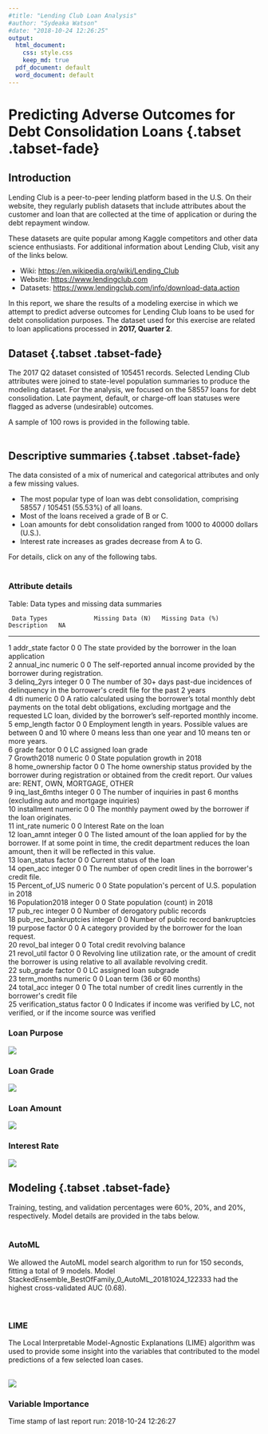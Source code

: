 ```yaml
---
#title: "Lending Club Loan Analysis"
#author: "Sydeaka Watson"
#date: "2018-10-24 12:26:25"
output:
  html_document:
    css: style.css
    keep_md: true
  pdf_document: default
  word_document: default
---
```
















# Predicting Adverse Outcomes for Debt Consolidation Loans {.tabset .tabset-fade}



## Introduction 

Lending Club is a peer-to-peer lending platform based in the U.S. On their website, they regularly publish datasets that include attributes about the customer and loan that are collected at the time of application or during the debt repayment window. 

These datasets are quite popular among Kaggle competitors and other data science enthusiasts. For additional information about Lending Club, visit any of the links below.

- Wiki: https://en.wikipedia.org/wiki/Lending_Club
- Website: https://www.lendingclub.com
- Datasets: https://www.lendingclub.com/info/download-data.action

In this report, we share the results of a modeling exercise in which we attempt to predict adverse outcomes for Lending Club loans to be used for debt consolidation purposes. The dataset used for this exercise are related to loan applications processed in **2017, Quarter 2**.

## Dataset {.tabset .tabset-fade}

The 2017 Q2 dataset consisted of 105451 records. Selected Lending Club attributes were joined to state-level population summaries to produce the modeling dataset.  For the analysis, we focused on the 58557 loans for debt consolidation. Late payment, default, or charge-off loan statuses were flagged as adverse (undesirable) outcomes.

A sample of 100 rows is provided in the following table. 
<br>
<br>




<!--html_preserve--><div id="htmlwidget-ec88f7ea3f83743d35be" style="width:100%;height:auto;" class="datatables html-widget"></div>
<script type="application/json" data-for="htmlwidget-ec88f7ea3f83743d35be">{"x":{"filter":"none","caption":"<caption>Lending Club loans for debt consolidation (data sample)<\/caption>","data":[["1","2","3","4","5","6","7","8","9","10","11","12","13","14","15","16","17","18","19","20","21","22","23","24","25","26","27","28","29","30","31","32","33","34","35","36","37","38","39","40","41","42","43","44","45","46","47","48","49","50","51","52","53","54","55","56","57","58","59","60","61","62","63","64","65","66","67","68","69","70","71","72","73","74","75","76","77","78","79","80","81","82","83","84","85","86","87","88","89","90","91","92","93","94","95","96","97","98","99","100"],[5400,5000,16000,6700,35000,18000,24825,22275,9500,6000,9000,14000,24000,6000,12000,26400,15000,36700,12000,15000,16000,12000,30000,3000,12000,10000,19500,1800,10000,4200,35000,30850,19000,35000,35000,15000,26400,20000,30000,20000,12000,7200,8400,22000,15000,15000,18000,35000,12000,6000,11000,35000,4125,30000,8500,25000,10000,13000,20000,12800,25000,7500,6000,35000,2750,20000,6050,25000,4000,7000,15000,7000,30000,19000,24000,30000,12000,8000,30000,3000,12600,6050,16500,7000,3200,16000,17500,20400,11200,9600,12000,9000,7000,22875,16000,20825,7800,12000,22000,20000],[11.44,13.49,16.02,11.44,17.09,23.88,15.99,16.02,10.42,7.35,16.02,17.09,14.99,15.99,11.99,16.99,29.49,14.99,12.62,11.49,14.99,14.08,19.03,7.21,10.91,12.74,7.07,7.97,7.21,14.99,13.49,16.02,9.44,18.99,13.99,16.99,28.72,19.03,29.69,13.59,14.99,10.42,18.06,21.45,30.75,18.99,13.49,24.85,12.74,5.32,13.59,8.24,15.05,11.49,13.59,14.08,6.99,11.99,14.08,17.99,19.03,7.35,11.49,16.99,16.02,26.24,10.91,19.03,10.42,12.62,10.49,15.99,15.05,16.99,7.35,23.99,13.59,14.99,16.99,11.39,13.99,19.99,5.32,9.93,13.49,10.49,19.03,14.08,16.99,13.49,13.99,7.99,11.49,16.99,12.62,13.99,9.44,15.99,17.09,11.49],[177.92,169.66,389.26,220.75,1249.42,705.06,872.66,541.93,308.42,186.23,316.51,348.62,570.84,210.92,266.88,655.97,480.62,1272.04,402.14,494.57,380.56,410.6,778.72,92.92,392.36,226.21,602.73,56.39,309.74,145.58,1187.57,1084.9,608.1,907.73,1196.05,372.71,833.5,733.43,964.9,679.58,415.93,233.75,303.94,600.76,642.96,389.03,610.75,1388.82,271.45,180.69,373.77,1100.66,143.1,989.14,288.83,582.75,308.73,431.73,684.33,462.69,648.93,232.79,197.83,1247.68,96.71,601.66,197.82,648.93,129.86,234.58,322.34,246.07,714.49,677.31,744.9,862.87,276.68,277.29,1069.44,98.78,293.12,224.81,496.9,225.65,108.58,519.97,454.25,475.52,399.26,325.74,410.08,281.99,230.8,568.38,536.18,484.46,249.64,291.76,547.83,659.43],["B","C","C","B","D","E","C","C","B","A","C","D","C","C","B","D","F","C","C","B","C","C","D","A","B","C","A","A","A","C","C","C","B","D","C","D","F","D","F","C","C","B","D","D","F","D","C","E","C","A","C","B","C","B","C","C","A","B","C","D","D","A","B","D","C","E","B","D","B","C","B","C","C","D","A","E","C","C","D","B","C","D","A","B","C","B","D","C","D","C","C","A","B","D","C","C","B","C","D","B"],["B4","C2","C5","B4","D1","E2","C5","C5","B3","A4","C5","D1","C4","C5","B5","D1","F2","C4","C1","B5","C4","C3","D3","A3","B4","C1","A2","A5","A3","C4","C2","C5","B1","D3","C3","D1","F1","D3","F2","C2","C4","B3","D2","D5","F5","D3","C2","E3","C1","A1","C2","B1","C4","B5","C2","C3","A2","B5","C3","D2","D3","A4","B5","D1","C5","E5","B4","D3","B3","C1","B2","C5","C4","D1","A4","E2","C2","C4","D1","B3","C3","D4","A1","B2","C2","B2","D3","C3","D1","C2","C3","A5","B5","D1","C1","C3","B1","C5","D1","B5"],["n/a","10+ years","10+ years","5 years","1 year","3 years","4 years","&lt; 1 year","3 years","n/a","1 year","10+ years","10+ years","10+ years","4 years","8 years","10+ years","9 years","1 year","7 years","10+ years","10+ years","3 years","10+ years","3 years","&lt; 1 year","4 years","2 years","n/a","1 year","&lt; 1 year","2 years","3 years","10+ years","4 years","10+ years","10+ years","n/a","8 years","3 years","10+ years","2 years","1 year","10+ years","&lt; 1 year","10+ years","5 years","10+ years","7 years","n/a","9 years","10+ years","6 years","4 years","2 years","8 years","2 years","10+ years","8 years","5 years","10+ years","2 years","3 years","&lt; 1 year","10+ years","10+ years","&lt; 1 year","10+ years","10+ years","10+ years","10+ years","2 years","n/a","10+ years","5 years","5 years","10+ years","6 years","10+ years","10+ years","7 years","3 years","3 years","3 years","&lt; 1 year","&lt; 1 year","6 years","6 years","6 years","10+ years","1 year","5 years","10+ years","7 years","7 years","5 years","6 years","2 years","10+ years","n/a"],["OWN","OWN","RENT","RENT","MORTGAGE","RENT","MORTGAGE","MORTGAGE","MORTGAGE","RENT","RENT","MORTGAGE","RENT","OWN","MORTGAGE","OWN","RENT","OWN","OWN","RENT","MORTGAGE","MORTGAGE","MORTGAGE","MORTGAGE","MORTGAGE","RENT","MORTGAGE","RENT","OWN","RENT","MORTGAGE","MORTGAGE","MORTGAGE","MORTGAGE","MORTGAGE","MORTGAGE","MORTGAGE","MORTGAGE","RENT","RENT","MORTGAGE","RENT","RENT","RENT","MORTGAGE","OWN","MORTGAGE","MORTGAGE","MORTGAGE","RENT","OWN","MORTGAGE","MORTGAGE","MORTGAGE","MORTGAGE","MORTGAGE","MORTGAGE","MORTGAGE","MORTGAGE","RENT","MORTGAGE","MORTGAGE","MORTGAGE","RENT","MORTGAGE","MORTGAGE","MORTGAGE","MORTGAGE","MORTGAGE","RENT","MORTGAGE","RENT","OWN","MORTGAGE","MORTGAGE","MORTGAGE","RENT","RENT","RENT","RENT","RENT","MORTGAGE","MORTGAGE","RENT","RENT","MORTGAGE","MORTGAGE","MORTGAGE","RENT","MORTGAGE","RENT","MORTGAGE","MORTGAGE","OWN","MORTGAGE","RENT","RENT","MORTGAGE","MORTGAGE","MORTGAGE"],[49500,46000,38000,48000,146000,40000,54000,60000,82500,16000,92500,80000,65000,70000,81000,60000,89000,73403.16,90000,45000,82000,95733,68000,60000,64000,65000,54000,50000,49301.88,37000,200000,145000,62400,56652,180000,70000,72500,8000,63500,130000,135000,36500,69000,47040,25000,80000,145000,72000,130000,31200,44000,202900,70000,200000,43500,78819,45000,85000,85992,70000,88000,110000,89000,32800,26000,55000,70000,90000,45000,43200,70000,70008,60000,225000,109000,95000,45000,37000,57000,60000,39600,36400,85000,40000,39000,75000,120000,85000,28000,165000,60000,38600,41139,52000,164000,85000,65000,116000,50000,60000],["Source Verified","Verified","Verified","Source Verified","Source Verified","Verified","Source Verified","Verified","Verified","Source Verified","Source Verified","Source Verified","Not Verified","Verified","Source Verified","Source Verified","Source Verified","Source Verified","Source Verified","Source Verified","Not Verified","Source Verified","Not Verified","Not Verified","Not Verified","Not Verified","Source Verified","Not Verified","Verified","Source Verified","Source Verified","Verified","Source Verified","Source Verified","Verified","Verified","Source Verified","Verified","Source Verified","Not Verified","Verified","Source Verified","Verified","Not Verified","Verified","Source Verified","Not Verified","Verified","Source Verified","Not Verified","Source Verified","Source Verified","Verified","Verified","Verified","Not Verified","Not Verified","Source Verified","Verified","Verified","Source Verified","Not Verified","Source Verified","Verified","Verified","Source Verified","Source Verified","Source Verified","Not Verified","Not Verified","Not Verified","Verified","Verified","Source Verified","Verified","Verified","Not Verified","Verified","Verified","Not Verified","Verified","Verified","Not Verified","Source Verified","Source Verified","Verified","Source Verified","Not Verified","Not Verified","Not Verified","Not Verified","Not Verified","Verified","Not Verified","Not Verified","Source Verified","Source Verified","Not Verified","Not Verified","Source Verified"],["debt_consolidation","debt_consolidation","debt_consolidation","debt_consolidation","debt_consolidation","debt_consolidation","debt_consolidation","debt_consolidation","debt_consolidation","debt_consolidation","debt_consolidation","debt_consolidation","debt_consolidation","debt_consolidation","debt_consolidation","debt_consolidation","debt_consolidation","debt_consolidation","debt_consolidation","debt_consolidation","debt_consolidation","debt_consolidation","debt_consolidation","debt_consolidation","debt_consolidation","debt_consolidation","debt_consolidation","debt_consolidation","debt_consolidation","debt_consolidation","debt_consolidation","debt_consolidation","debt_consolidation","debt_consolidation","debt_consolidation","debt_consolidation","debt_consolidation","debt_consolidation","debt_consolidation","debt_consolidation","debt_consolidation","debt_consolidation","debt_consolidation","debt_consolidation","debt_consolidation","debt_consolidation","debt_consolidation","debt_consolidation","debt_consolidation","debt_consolidation","debt_consolidation","debt_consolidation","debt_consolidation","debt_consolidation","debt_consolidation","debt_consolidation","debt_consolidation","debt_consolidation","debt_consolidation","debt_consolidation","debt_consolidation","debt_consolidation","debt_consolidation","debt_consolidation","debt_consolidation","debt_consolidation","debt_consolidation","debt_consolidation","debt_consolidation","debt_consolidation","debt_consolidation","debt_consolidation","debt_consolidation","debt_consolidation","debt_consolidation","debt_consolidation","debt_consolidation","debt_consolidation","debt_consolidation","debt_consolidation","debt_consolidation","debt_consolidation","debt_consolidation","debt_consolidation","debt_consolidation","debt_consolidation","debt_consolidation","debt_consolidation","debt_consolidation","debt_consolidation","debt_consolidation","debt_consolidation","debt_consolidation","debt_consolidation","debt_consolidation","debt_consolidation","debt_consolidation","debt_consolidation","debt_consolidation","debt_consolidation"],[4.36,11.9,33.54,14.2,20.54,32.28,27.89,32.14,23.21,14.48,16.15,21.99,34.68,9.16,11.21,15,20.79,19.8,7.97,16.59,30.75,13.1,21.67,12.2,13.74,26.11,10.82,32.38,18.51,11.48,6.35,22.61,25.6,38.93,34.5,12.38,24.93,96.85,34.68,11.5,20.64,25.16,11.89,24.46,36.49,19.98,22.54,29.55,15.42,22.92,26.02,14.99,23.35,13.84,16.11,28.47,23.33,6.79,5.36,17.42,7.77,11.52,9.35,40.36,32.36,17.61,24.12,22.85,3.73,26,12.7,4.61,17.14,20.12,16.45,33.6,20.21,14.89,22.19,8.91,1.52,32.15,13.54,14.92,25.51,27.73,13.16,26.23,22.33,26.27,7.78,18.69,25.35,6,25.14,29.1,23.56,7,14.98,20.54],[0,0,0,0,0,1,1,0,0,0,0,0,0,2,0,0,1,0,0,0,0,1,0,0,0,0,0,0,0,0,0,0,0,0,0,2,0,0,0,0,0,0,2,0,0,0,1,1,0,0,0,1,0,0,2,0,0,1,0,0,0,0,1,0,0,0,0,0,1,0,0,0,0,0,0,0,0,0,0,0,0,0,0,0,1,1,1,0,0,0,0,0,0,0,0,2,0,0,5,0],[1,2,0,0,1,3,0,0,1,0,2,0,0,0,1,0,0,1,0,0,0,0,0,0,3,0,0,0,0,1,0,1,0,0,1,0,0,1,0,0,0,0,0,0,2,0,2,3,0,0,0,0,1,3,0,0,0,0,0,2,0,0,1,1,0,2,0,0,1,0,0,0,1,1,0,0,0,1,0,1,1,2,2,1,0,1,1,0,0,0,1,0,0,0,0,1,1,0,0,1],[1,0,0,0,0,1,0,0,1,0,0,0,0,1,0,0,0,0,0,0,0,1,0,0,0,0,0,0,0,0,0,1,0,0,0,0,0,0,0,0,1,0,0,1,1,0,0,0,0,0,0,0,1,1,0,0,0,0,1,0,0,0,0,0,0,1,1,0,1,0,0,0,0,0,0,0,1,0,1,0,1,0,0,1,0,0,1,0,0,0,0,1,0,0,0,0,0,0,0,0],[7,11,7,5,15,34,13,9,9,16,31,12,8,10,15,9,10,9,9,7,13,11,12,10,8,33,13,22,6,11,12,25,11,13,17,5,9,9,15,9,13,10,9,5,7,13,19,29,12,13,10,35,19,10,17,14,13,5,9,6,12,5,13,8,12,12,20,14,11,7,11,9,27,17,7,10,11,6,6,13,13,17,12,11,15,22,10,13,13,11,5,20,9,6,19,14,15,5,9,10],[1,0,0,0,0,1,0,0,2,0,0,0,0,1,1,0,0,0,0,0,0,1,0,0,0,0,0,0,0,0,0,1,0,0,0,0,0,0,0,0,1,0,0,1,1,0,0,0,0,0,0,0,1,1,0,0,0,0,1,0,0,0,0,0,0,2,1,0,1,0,0,1,0,0,0,3,1,0,1,0,1,0,0,1,0,0,1,0,0,0,0,1,0,0,0,0,0,0,0,0],[5191,3794,16512,6069,58657,20417,17651,22777,7515,5981,13618,10803,1801,9931,19036,21752,9170,51057,4408,17094,23691,2902,25404,6131,1989,17251,18935,12767,14420,2704,44964,34579,13308,14921,856,11418,15146,4795,31125,19725,43139,11493,4923,10621,2506,12074,25121,29793,27737,10787,7068,70601,16061,25273,8425,17894,9158,6866,5169,6411,18453,5476,16144,11768,11035,10479,16082,37353,1718,9552,35515,6640,42724,177126,22966,11393,7701,3000,6054,3620,1538,3091,13329,2396,5575,28425,11239,18939,8079,12866,5339,6138,9107,11036,45163,4921,14862,1311,9134,19048],["37.3%","27.1%","95.4%","54.2%","70%","32%","29%","69.9%","76.7%","9.3%","30.3%","41.1%","13.4%","68.5%","34.4%","56.8%","68.9%","56.1%","38.3%","65.7%","100.4%","50.9%","69.8%","27.9%","9.5%","26.3%","37.3%","53%","34.1%","60.1%","75.4%","43.4%","84.2%","75.4%","7.2%","92.8%","91.2%","44.8%","56.3%","78.3%","73.7%","70.9%","84.9%","68.5%","21.4%","74.5%","47.8%","29.3%","47.6%","27.7%","72.9%","67.3%","32.3%","64%","32.9%","70.2%","21.1%","88%","25.7%","49.3%","47.2%","21.1%","25.8%","40.9%","47.4%","47.4%","51.2%","90.4%","8.6%","46.6%","69.9%","50.3%","37.4%","91.3%","58.3%","62.9%","46.7%","83.3%","27.6%","12.9%","4.1%","49%","32.4%","34.2%","39.3%","58%","54%","94.4%","50.5%","53.4%","43%","29.4%","62.8%","47%","44%","14.7%","37.5%","43.7%","58.2%","57.2%"],[14,17,14,7,34,57,22,33,24,50,45,24,32,30,19,13,18,22,9,9,25,28,19,24,16,53,26,43,17,22,32,29,19,31,66,17,18,34,35,12,30,13,12,6,23,29,26,64,41,23,17,44,29,37,24,29,21,24,30,15,17,19,21,14,18,14,30,21,17,15,26,13,65,28,14,21,22,9,11,20,17,21,34,52,21,29,12,29,30,28,6,30,15,9,38,26,18,10,21,25],["WI","AL","CA","SC","NJ","CT","VA","TX","OH","OH","TX","AZ","MD","VA","TN","TX","CA","CA","NY","OR","IN","NM","CA","NY","WA","AZ","OH","UT","NY","OH","WA","IL","NJ","TN","GA","CA","MO","AZ","TX","MD","TX","UT","AZ","AZ","TX","NY","NV","TX","CT","FL","FL","FL","GA","NC","GA","NY","NJ","MN","NY","CA","VA","LA","NM","CA","FL","MS","MD","NC","CA","MA","CO","IL","NV","NY","TX","SC","WI","MI","FL","FL","CA","GA","CO","MI","TX","PA","CA","NC","OR","CA","IL","IL","KS","MD","TX","FL","NJ","FL","CT","NJ"],[5818049,4888949,39776830,5088916,9032872,3588683,8525660,28704330,11694664,11694664,28704330,7123898,6079602,8525660,6782564,28704330,39776830,39776830,19862512,4199563,6699629,2090708,39776830,19862512,7530552,7123898,11694664,3159345,19862512,11694664,7530552,12768320,9032872,6782564,10545138,39776830,6135888,7123898,28704330,6079602,28704330,3159345,7123898,7123898,28704330,19862512,3056824,28704330,3588683,21312211,21312211,21312211,10545138,10390149,10545138,19862512,9032872,5628162,19862512,39776830,8525660,4682509,2090708,39776830,21312211,2982785,6079602,10390149,39776830,6895917,5684203,12768320,3056824,19862512,28704330,5088916,5818049,9991177,21312211,21312211,39776830,10545138,5684203,9991177,28704330,12823989,39776830,10390149,4199563,39776830,12768320,12768320,2918515,6079602,28704330,21312211,9032872,21312211,3588683,9032872],[0.003893722,0.002913382,0.006074793,0.012846787,0.003023437,0.000139068,0.006569052,0.014122583,0.003092564,0.003092564,0.014122583,0.015339775,0.004531427,0.006569052,0.009913663,0.014122583,0.006074793,0.006074793,0.000660625,0.013707475,0.004921538,0.001263368,0.006074793,0.000660625,0.016853002,0.015339775,0.003092564,0.018541295,0.000660625,0.003092564,0.016853002,-0.002632631,0.003023437,0.009913663,0.011099319,0.006074793,0.003656806,0.015339775,0.014122583,0.004531427,0.014122583,0.018541295,0.015339775,0.015339775,0.014122583,0.000660625,0.019607817,0.014122583,0.000139068,0.015621652,0.015621652,0.015621652,0.011099319,0.011362332,0.011099319,0.000660625,0.003023437,0.00924505,0.000660625,0.006074793,0.006569052,-0.000389383,0.001263368,0.006074793,0.015621652,-0.000440669,0.004531427,0.011362332,0.006074793,0.005262238,0.013741196,-0.002632631,0.019607817,0.000660625,0.014122583,0.012846787,0.003893722,0.00289752,0.015621652,0.015621652,0.006074793,0.011099319,0.013741196,0.00289752,0.014122583,0.001440939,0.006074793,0.011362332,0.013707475,0.006074793,-0.002632631,-0.002632631,0.001850935,0.004531427,0.014122583,0.015621652,0.003023437,0.015621652,0.000139068,0.003023437],[0.017736201,0.014903859,0.121258837,0.015513454,0.027536522,0.010940025,0.025990297,0.087504552,0.03565094,0.03565094,0.087504552,0.021717055,0.01853354,0.025990297,0.020676505,0.087504552,0.121258837,0.121258837,0.060550454,0.01280228,0.020423679,0.00637348,0.121258837,0.060550454,0.022956731,0.021717055,0.03565094,0.009631197,0.060550454,0.03565094,0.022956731,0.038923957,0.027536522,0.020676505,0.032146633,0.121258837,0.018705127,0.021717055,0.087504552,0.01853354,0.087504552,0.009631197,0.021717055,0.021717055,0.087504552,0.060550454,0.009318664,0.087504552,0.010940025,0.064969831,0.064969831,0.064969831,0.032146633,0.031674153,0.032146633,0.060550454,0.027536522,0.017157335,0.060550454,0.121258837,0.025990297,0.014274531,0.00637348,0.121258837,0.064969831,0.009092958,0.01853354,0.031674153,0.121258837,0.021022059,0.017328174,0.038923957,0.009318664,0.060550454,0.087504552,0.015513454,0.017736201,0.030457895,0.064969831,0.064969831,0.121258837,0.032146633,0.017328174,0.030457895,0.087504552,0.039093663,0.121258837,0.031674153,0.01280228,0.121258837,0.038923957,0.038923957,0.008897032,0.01853354,0.087504552,0.064969831,0.027536522,0.064969831,0.010940025,0.027536522],[36,36,60,36,36,36,36,60,36,36,36,60,60,36,60,60,60,36,36,36,60,36,60,36,36,60,36,36,36,36,36,36,36,60,36,60,60,36,60,36,36,36,36,60,36,60,36,36,60,36,36,36,36,36,36,60,36,36,36,36,60,36,36,36,36,60,36,60,36,36,60,36,60,36,36,60,60,36,36,36,60,36,36,36,36,36,60,60,36,36,36,36,36,60,36,60,36,60,60,36],["no","no","no","no","no","no","no","no","no","no","no","no","yes","no","no","no","yes","no","no","no","no","no","no","no","no","no","no","no","no","no","no","no","no","no","no","no","no","no","no","no","no","no","yes","no","no","no","no","yes","no","no","no","no","no","no","no","yes","no","no","no","no","yes","no","no","no","yes","yes","no","no","no","no","no","no","no","yes","no","no","no","no","no","no","yes","yes","no","no","yes","no","no","no","yes","no","no","no","yes","yes","no","no","no","no","no","no"]],"container":"<table class=\"display\">\n  <thead>\n    <tr>\n      <th> <\/th>\n      <th>loan_amnt<\/th>\n      <th>int_rate<\/th>\n      <th>installment<\/th>\n      <th>grade<\/th>\n      <th>sub_grade<\/th>\n      <th>emp_length<\/th>\n      <th>home_ownership<\/th>\n      <th>annual_inc<\/th>\n      <th>verification_status<\/th>\n      <th>purpose<\/th>\n      <th>dti<\/th>\n      <th>delinq_2yrs<\/th>\n      <th>inq_last_6mths<\/th>\n      <th>pub_rec_bankruptcies<\/th>\n      <th>open_acc<\/th>\n      <th>pub_rec<\/th>\n      <th>revol_bal<\/th>\n      <th>revol_util<\/th>\n      <th>total_acc<\/th>\n      <th>addr_state<\/th>\n      <th>Population2018<\/th>\n      <th>Growth2018<\/th>\n      <th>Percent_of_US<\/th>\n      <th>term_months<\/th>\n      <th>late_or_chargeoff<\/th>\n    <\/tr>\n  <\/thead>\n<\/table>","options":{"columnDefs":[{"className":"dt-right","targets":[1,2,3,8,11,12,13,14,15,16,17,19,21,22,23,24]},{"orderable":false,"targets":0}],"order":[],"autoWidth":false,"orderClasses":false}},"evals":[],"jsHooks":[]}</script><!--/html_preserve-->


## Descriptive summaries {.tabset .tabset-fade}

The data consisted of a mix of numerical and categorical attributes and only a few missing values. 

- The most popular type of loan was debt consolidation, comprising 58557 / 105451 (55.53%) of all loans. 
- Most of the loans received a grade of B or C. 
- Loan amounts for debt consolidation ranged from 1000 to 40000 dollars (U.S.). 
- Interest rate increases as grades decrease from A to G.

For details, click on any of the following tabs.
<br>
<br>
 
### Attribute details

Table: Data types and missing data summaries

     Data Types             Missing Data (N)   Missing Data (%)   Description   NA                                                                                                                                                                                                       
---  ---------------------  -----------------  -----------------  ------------  ---------------------------------------------------------------------------------------------------------------------------------------------------------------------------------------------------------
1    addr_state             factor             0                  0             The state provided by the borrower in the loan application                                                                                                                                               
2    annual_inc             numeric            0                  0             The self-reported annual income provided by the borrower during registration.                                                                                                                            
3    delinq_2yrs            integer            0                  0             The number of 30+ days past-due incidences of delinquency in the borrower's credit file for the past 2 years                                                                                             
4    dti                    numeric            0                  0             A ratio calculated using the borrower’s total monthly debt payments on the total debt obligations, excluding mortgage and the requested LC loan, divided by the borrower’s self-reported monthly income. 
5    emp_length             factor             0                  0             Employment length in years. Possible values are between 0 and 10 where 0 means less than one year and 10 means ten or more years.                                                                        
6    grade                  factor             0                  0             LC assigned loan grade                                                                                                                                                                                   
7    Growth2018             numeric            0                  0             State population growth in 2018                                                                                                                                                                          
8    home_ownership         factor             0                  0             The home ownership status provided by the borrower during registration or obtained from the credit report. Our values are: RENT, OWN, MORTGAGE, OTHER                                                    
9    inq_last_6mths         integer            0                  0             The number of inquiries in past 6 months (excluding auto and mortgage inquiries)                                                                                                                         
10   installment            numeric            0                  0             The monthly payment owed by the borrower if the loan originates.                                                                                                                                         
11   int_rate               numeric            0                  0             Interest Rate on the loan                                                                                                                                                                                
12   loan_amnt              integer            0                  0             The listed amount of the loan applied for by the borrower. If at some point in time, the credit department reduces the loan amount, then it will be reflected in this value.                             
13   loan_status            factor             0                  0             Current status of the loan                                                                                                                                                                               
14   open_acc               integer            0                  0             The number of open credit lines in the borrower's credit file.                                                                                                                                           
15   Percent_of_US          numeric            0                  0             State population's percent of U.S. population in 2018                                                                                                                                                    
16   Population2018         integer            0                  0             State population (count) in 2018                                                                                                                                                                         
17   pub_rec                integer            0                  0             Number of derogatory public records                                                                                                                                                                      
18   pub_rec_bankruptcies   integer            0                  0             Number of public record bankruptcies                                                                                                                                                                     
19   purpose                factor             0                  0             A category provided by the borrower for the loan request.                                                                                                                                                
20   revol_bal              integer            0                  0             Total credit revolving balance                                                                                                                                                                           
21   revol_util             factor             0                  0             Revolving line utilization rate, or the amount of credit the borrower is using relative to all available revolving credit.                                                                               
22   sub_grade              factor             0                  0             LC assigned loan subgrade                                                                                                                                                                                
23   term_months            numeric            0                  0             Loan term (36 or 60 months)                                                                                                                                                                              
24   total_acc              integer            0                  0             The total number of credit lines currently in the borrower's credit file                                                                                                                                 
25   verification_status    factor             0                  0             Indicates if income was verified by LC, not verified, or if the income source was verified                                                                                                               




### Loan Purpose
![](../plots/plot_purpose.png)

### Loan Grade
![](../plots/plot_grade.png)

### Loan Amount
![](../plots/plot_loan_amnt_by_grade.png)

### Interest Rate
![](../plots/plot_int_rate_by_grade.png)

## Modeling {.tabset .tabset-fade}

Training, testing, and validation percentages were 60%, 20%, and 20%, respectively. Model details are provided in the tabs below.
<br>
<br>

### AutoML

We allowed the AutoML model search algorithm to run for 150 seconds, fitting a total of 9 models. Model StackedEnsemble_BestOfFamily_0_AutoML_20181024_122333 had the highest cross-validated AUC (0.68).  
<br>
<br>

<!--html_preserve--><div id="htmlwidget-7101767bf9f2ffa1e8ce" style="width:100%;height:auto;" class="datatables html-widget"></div>
<script type="application/json" data-for="htmlwidget-7101767bf9f2ffa1e8ce">{"x":{"filter":"none","caption":"<caption>AutoML leaderboard<\/caption>","data":[["1","2","3","4","5","6","7","8","9"],["StackedEnsemble_BestOfFamily_0_AutoML_20181024_122333","StackedEnsemble_AllModels_0_AutoML_20181024_122333","XRT_0_AutoML_20181024_122333","DRF_0_AutoML_20181024_122333","GBM_grid_0_AutoML_20181024_122333_model_0","GBM_grid_0_AutoML_20181024_122333_model_1","GBM_grid_0_AutoML_20181024_122333_model_2","GBM_grid_0_AutoML_20181024_122333_model_3","GBM_grid_0_AutoML_20181024_122333_model_4"],[0.675063406263406,0.674867149856624,0.66681814446025,0.653184388900178,0.65189717537086,0.640308216487164,0.627842385242385,0.625383607667818,0.62354248684775],[0.309343613998299,0.30939293566288,0.439803960672873,0.481532387844661,0.320824115786596,0.339119875601104,0.361626131375675,0.412475059164601,0.387328646194775],[0.382700738332317,0.390484567274041,0.388297816613606,0.398326988642778,0.393888121203911,0.407519767888189,0.407441373704532,0.406557271557272,0.417572760730655],[0.294886217434287,0.294898039320083,0.30913116574893,0.308152798643927,0.29714163457612,0.300444331532621,0.303446369019486,0.308107837331018,0.306308110461369],[0.0869578812327017,0.0869648535948294,0.0955620776372925,0.0949581473120844,0.0882931509985681,0.0902667963500838,0.0920796988711101,0.0949304394247969,0.0938246585344141]],"container":"<table class=\"display\">\n  <thead>\n    <tr>\n      <th> <\/th>\n      <th>model_id<\/th>\n      <th>auc<\/th>\n      <th>logloss<\/th>\n      <th>mean_per_class_error<\/th>\n      <th>rmse<\/th>\n      <th>mse<\/th>\n    <\/tr>\n  <\/thead>\n<\/table>","options":{"columnDefs":[{"className":"dt-right","targets":[2,3,4,5,6]},{"orderable":false,"targets":0}],"order":[],"autoWidth":false,"orderClasses":false,"rowCallback":"function(row, data) {\nDTWidget.formatRound(this, row, data, 1, 3, 3, ',', '.');\nDTWidget.formatRound(this, row, data, 2, 3, 3, ',', '.');\nDTWidget.formatRound(this, row, data, 3, 3, 3, ',', '.');\nDTWidget.formatRound(this, row, data, 4, 3, 3, ',', '.');\nDTWidget.formatRound(this, row, data, 5, 3, 3, ',', '.');\nDTWidget.formatRound(this, row, data, 6, 3, 3, ',', '.');\n}"}},"evals":["options.rowCallback"],"jsHooks":[]}</script><!--/html_preserve-->

### LIME

The Local Interpretable Model-Agnostic Explanations (LIME) algorithm was used to provide some insight into the variables that contributed to the model predictions of a few selected loan cases.
<br>
<br>

![](../plots/plot_lime.png)


### Variable Importance
<!--html_preserve--><div id="htmlwidget-7ab8d1c6674e5e423d9c" style="width:100%;height:auto;" class="datatables html-widget"></div>
<script type="application/json" data-for="htmlwidget-7ab8d1c6674e5e423d9c">{"x":{"filter":"none","caption":"<caption>Variable Importance for top GBM<\/caption>","data":[["1","2","3","4","5","6","7","8","9","10","11","12","13","14","15","16","17","18","19","20","21","22","23"],["revol_util","sub_grade","addr_state","int_rate","emp_length","grade","dti","installment","inq_last_6mths","verification_status","total_acc","revol_bal","loan_amnt","term_months","delinq_2yrs","annual_inc","home_ownership","open_acc","Growth2018","pub_rec","pub_rec_bankruptcies","Percent_of_US","Population2018"],[14351.6162109375,6077.71630859375,3227.49584960938,1910.19836425781,1309.65075683594,1163.59228515625,406.799987792969,406.494903564453,292.126708984375,289.372680664062,284.21240234375,280.785400390625,279.375610351562,264.710418701172,245.849853515625,242.467727661133,217.389175415039,207.573287963867,149.668563842773,92.1534042358398,62.0887451171875,53.3450775146484,24.0263137817383],[1,0.423486541115966,0.224887274169837,0.133099877824355,0.0912545832878279,0.0810774388092587,0.0283452387392399,0.0283239809084819,0.0203549694118592,0.0201630726749458,0.0198035118948589,0.0195647233220072,0.0194664911773942,0.0184446416912566,0.0171304646042765,0.0168948029335083,0.0151473654409296,0.0144634085048675,0.010428690514223,0.00642111681927565,0.00432625456287419,0.00371700836551034,0.00167411902803167],[0.450759977215002,0.190890783624293,0.10137018258074,0.0599960978954258,0.0411339138835858,0.0365464644703122,0.0127768991682536,0.0127673169889455,0.0091752055483017,0.00908870617954298,0.0089266305705036,0.00881899423884577,0.00877471511957825,0.0083141062684897,0.00772172783470605,0.00761550098536017,0.00682782610102071,0.00651952568810532,0.00470083629857348,0.00289438247115156,0.00195010240818747,0.00167547860614541,0.000754625854930758],["Revolving line utilization rate, or the amount of credit the borrower is using relative to all available revolving credit.","LC assigned loan subgrade","The state provided by the borrower in the loan application","Interest Rate on the loan","Employment length in years. Possible values are between 0 and 10 where 0 means less than one year and 10 means ten or more years.","LC assigned loan grade","A ratio calculated using the borrower’s total monthly debt payments on the total debt obligations, excluding mortgage and the requested LC loan, divided by the borrower’s self-reported monthly income.","The monthly payment owed by the borrower if the loan originates.","The number of inquiries in past 6 months (excluding auto and mortgage inquiries)","Indicates if income was verified by LC, not verified, or if the income source was verified","The total number of credit lines currently in the borrower's credit file","Total credit revolving balance","The listed amount of the loan applied for by the borrower. If at some point in time, the credit department reduces the loan amount, then it will be reflected in this value.","Loan term (36 or 60 months)","The number of 30+ days past-due incidences of delinquency in the borrower's credit file for the past 2 years","The self-reported annual income provided by the borrower during registration.","The home ownership status provided by the borrower during registration or obtained from the credit report. Our values are: RENT, OWN, MORTGAGE, OTHER","The number of open credit lines in the borrower's credit file.","State population growth in 2018","Number of derogatory public records","Number of public record bankruptcies","State population's percent of U.S. population in 2018","State population (count) in 2018"]],"container":"<table class=\"display\">\n  <thead>\n    <tr>\n      <th> <\/th>\n      <th>variable<\/th>\n      <th>relative_importance<\/th>\n      <th>scaled_importance<\/th>\n      <th>percentage<\/th>\n      <th>Description<\/th>\n    <\/tr>\n  <\/thead>\n<\/table>","options":{"columnDefs":[{"className":"dt-right","targets":[2,3,4]},{"orderable":false,"targets":0}],"order":[],"autoWidth":false,"orderClasses":false,"rowCallback":"function(row, data) {\nDTWidget.formatRound(this, row, data, 1, 3, 3, ',', '.');\nDTWidget.formatRound(this, row, data, 2, 3, 3, ',', '.');\nDTWidget.formatRound(this, row, data, 3, 3, 3, ',', '.');\nDTWidget.formatRound(this, row, data, 4, 3, 3, ',', '.');\nDTWidget.formatRound(this, row, data, 5, 3, 3, ',', '.');\n}"}},"evals":["options.rowCallback"],"jsHooks":[]}</script><!--/html_preserve-->







Time stamp of last report run: 2018-10-24 12:26:27


